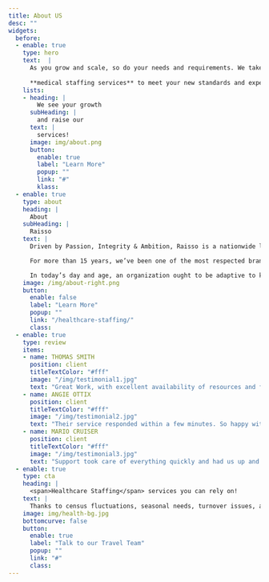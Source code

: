 ```yaml
---
title: About US
desc: ""
widgets:
  before:
  - enable: true
    type: hero
    text:  |
      As you grow and scale, so do your needs and requirements. We take that into consideration and tailor our offering in    
      
      **medical staffing services** to meet your new standards and expectations while continuing to deliver a first-class employee experience.
    lists:
    - heading: |
        We see your growth
      subHeading: | 
        and raise our
      text: |
        services! 
      image: img/about.png
      button:
        enable: true
        label: "Learn More"
        popup: ""
        link: "#"
        klass:
  - enable: true
    type: about
    heading: |
      About
    subHeading: | 
      Raisso
    text: |
      Driven by Passion, Integrity & Ambition, Raisso is a nationwide leader in healthcare staffing. Our core values encompassing Diversity, Cultures, Ideas, And Talent enable us to provide the most premium **medical staffing solutions** to both businesses and candidates.

      For more than 15 years, we’ve been one of the most respected brands in the staffing industry by preempting and skillfully fulfilling medical staffing needs of facilities in all 50 states through our nationwide network of adept and dedicated healthcare professionals. 

      In today’s day and age, an organization ought to be adaptive to keep up with the evolving needs of the environment. This becomes possible when organizations operate from a place of innovation and work towards problem solving; When the learning of individuals and of teams is harmonized. This is why adaptivity is prioritized here at Raisso. Feedback and reflection are part of our active learning processes. In doing so, we integrate the Guiding Principles in our day-to-day work.
    image: /img/about-right.png
    button:
      enable: false
      label: "Learn More"
      popup: ""
      link: "/healthcare-staffing/"
      class:
  - enable: true
    type: review
    items:
    - name: THOMAS SMITH
      position: client
      titleTextColor: "#fff"  
      image: "/img/testimonial1.jpg"
      text: "Great Work, with excellent availability of resources and flexibility to personalize any type of website." 
    - name: ANGIE OTTIX
      position: client
      titleTextColor: "#fff"  
      image: "/img/testimonial2.jpg"
      text: "Their service responded within a few minutes. So happy with this company and my customer loves it too! We will definitely use Raisoo again!" 
    - name: MARIO CRUISER
      position: client
      titleTextColor: "#fff"  
      image: "/img/testimonial3.jpg"
      text: "Support took care of everything quickly and had us up and running within a few hours. Thank you so much for providing brilliant services. Highly recommended!" 
  - enable: true
    type: cta
    heading: | 
      <span>Healthcare Staffing</span> services you can rely on! 
    text: | 
      Thanks to census fluctuations, seasonal needs, turnover issues, and whatnot, **healthcare staffing** needs can arise anytime! That’s where our exceptionally trained travel nurses will come to the rescue!
    image: img/health-bg.jpg
    bottomcurve: false
    button:
      enable: true
      label: "Talk to our Travel Team"
      popup: ""
      link: "#"
      class:
---
```

